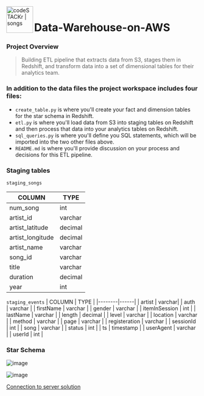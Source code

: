 
<img align="left" alt="codeSTACKr | songs" width="70px" src="https://user-images.githubusercontent.com/58150666/186937046-0ec8e86b-303b-4463-9a45-f4bc53880f46.png"/>

# Data-Warehouse-on-AWS

### **Project Overview**
> Building ETL pipeline that extracts data from S3, stages them in Redshift, and transform data into a set of dimensional tables for their analytics team.



### **In addition to the data files the project workspace includes four files:**

* `create_table.py` is where you'll create your fact and dimension tables for the star schema in Redshift.
* `etl.py` is where you'll load data from S3 into staging tables on Redshift and then process that data into your analytics tables on Redshift.
* `sql_queries.py` is where you'll define you SQL statements, which will be imported into the two other files above.
* `README.md` is where you'll provide discussion on your process and decisions for this ETL pipeline.

### **Staging tables**
`staging_songs`

| COLUMN | TYPE |
|--------|------|
| num_song | int |
| artist_id | varchar |
| artist_latitude | decimal |
| artist_longitude | decimal |
| artist_name | varchar |
| song_id | varchar |
| title | varchar | 
| duration | decimal |
| year | int |

`staging_events`
| COLUMN | TYPE |
|--------|------|
| artist | varchar|
| auth | varchar |
| firstName | varchar |
| gender | varchar |
| itemInSession | int |
| lastName | varchar |
| length | decimal |
| level | varchar |
| location | varchar |
| method | varchar |
| page | varchar |
| registeration | varchar |
| sessionId | int |
| song | varchar |
| status | int |
| ts | timestamp |
| userAgent | varchar |
| userId | int |

### **Star Schema**

![image](https://user-images.githubusercontent.com/58150666/193888462-865f9198-f09b-4216-b9c4-7c4bc2c5b248.png)


![image](https://user-images.githubusercontent.com/58150666/194035207-8d64a641-9552-4e54-a7ec-e66b797fc222.png)

[Connection to server solution](https://knowledge.udacity.com/questions/55420)
